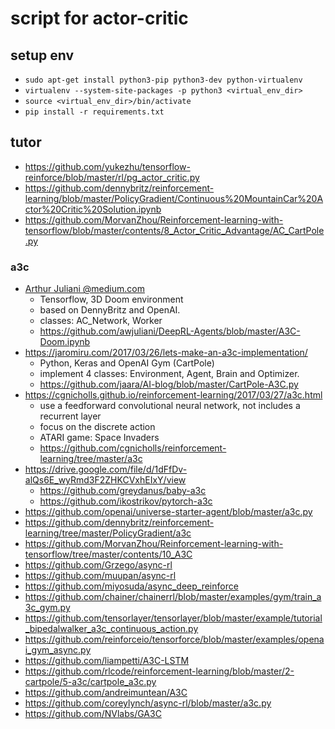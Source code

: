 # script for actor-critic

## setup env
* `sudo apt-get install python3-pip python3-dev python-virtualenv`
* `virtualenv --system-site-packages -p python3 <virtual_env_dir>`
* `source <virtual_env_dir>/bin/activate`
* `pip install -r requirements.txt`

## tutor
* https://github.com/yukezhu/tensorflow-reinforce/blob/master/rl/pg_actor_critic.py
* https://github.com/dennybritz/reinforcement-learning/blob/master/PolicyGradient/Continuous%20MountainCar%20Actor%20Critic%20Solution.ipynb
* https://github.com/MorvanZhou/Reinforcement-learning-with-tensorflow/blob/master/contents/8_Actor_Critic_Advantage/AC_CartPole.py

### a3c
* [Arthur Juliani @medium.com](https://medium.com/emergent-future/simple-reinforcement-learning-with-tensorflow-part-8-asynchronous-actor-critic-agents-a3c-c88f72a5e9f2)
  * Tensorflow,  3D Doom environment
  * based on DennyBritz and OpenAI.
  * classes: AC_Network, Worker
  * https://github.com/awjuliani/DeepRL-Agents/blob/master/A3C-Doom.ipynb
* https://jaromiru.com/2017/03/26/lets-make-an-a3c-implementation/
  * Python, Keras and OpenAI Gym (CartPole)
  * implement 4 classes: Environment, Agent, Brain and Optimizer.
  * https://github.com/jaara/AI-blog/blob/master/CartPole-A3C.py
* https://cgnicholls.github.io/reinforcement-learning/2017/03/27/a3c.html
  * use a feedforward convolutional neural network, not includes a recurrent layer
  * focus on the discrete action
  * ATARI game: Space Invaders
  * https://github.com/cgnicholls/reinforcement-learning/tree/master/a3c
* https://drive.google.com/file/d/1dFfDv-alQs6E_wyRmd3F2ZHKCVxhEIxY/view
  * https://github.com/greydanus/baby-a3c
  * https://github.com/ikostrikov/pytorch-a3c
* https://github.com/openai/universe-starter-agent/blob/master/a3c.py
* https://github.com/dennybritz/reinforcement-learning/tree/master/PolicyGradient/a3c
* https://github.com/MorvanZhou/Reinforcement-learning-with-tensorflow/tree/master/contents/10_A3C
* https://github.com/Grzego/async-rl
* https://github.com/muupan/async-rl
* https://github.com/miyosuda/async_deep_reinforce
* https://github.com/chainer/chainerrl/blob/master/examples/gym/train_a3c_gym.py
* https://github.com/tensorlayer/tensorlayer/blob/master/example/tutorial_bipedalwalker_a3c_continuous_action.py
* https://github.com/reinforceio/tensorforce/blob/master/examples/openai_gym_async.py 
* https://github.com/liampetti/A3C-LSTM
* https://github.com/rlcode/reinforcement-learning/blob/master/2-cartpole/5-a3c/cartpole_a3c.py
* https://github.com/andreimuntean/A3C
* https://github.com/coreylynch/async-rl/blob/master/a3c.py
* https://github.com/NVlabs/GA3C
